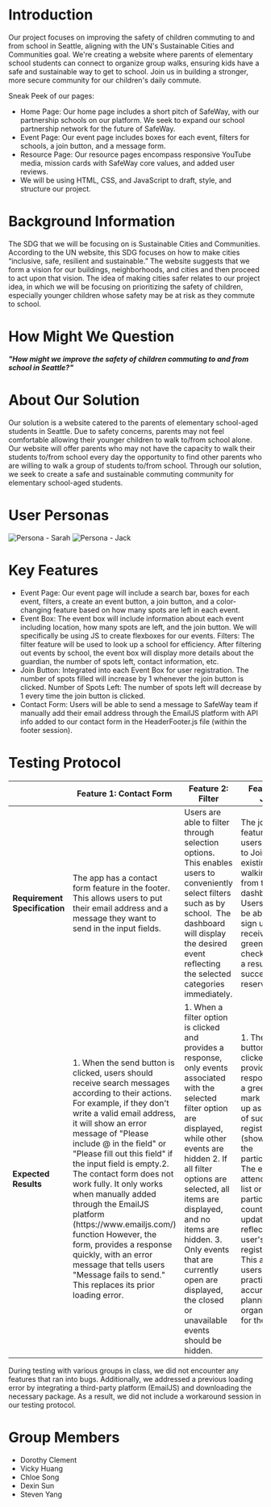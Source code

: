 # Introduction 
Our project focuses on improving the safety of children commuting to and from school in Seattle, aligning with the UN's Sustainable Cities and Communities goal. We're creating a website where parents of elementary school students can connect to organize group walks, ensuring kids have a safe and sustainable way to get to school. Join us in building a stronger, more secure community for our children's daily commute.

Sneak Peek of our pages:
* Home Page: Our home page includes a short pitch of SafeWay, with our partnership schools on our platform. We seek to expand our school partnership network for the future of SafeWay.
* Event Page: Our event page includes boxes for each event, filters for schools, a join button, and a message form.
* Resource Page: Our resource pages encompass responsive YouTube media, mission cards with SafeWay core values, and added user reviews. 
* We will be using HTML, CSS, and JavaScript to draft, style, and structure our project.

# Background Information
The SDG that we will be focusing on is Sustainable Cities and Communities. According to the UN website, this SDG focuses on how to make cities “inclusive, safe, resilient and sustainable.” The website suggests that we form a vision for our buildings, neighborhoods, and cities and then proceed to act upon that vision. The idea of making cities safer relates to our project idea, in which we will be focusing on prioritizing the safety of children, especially younger children whose safety may be at risk as they commute to school. 

# How Might We Question
***"How might we improve the safety of children commuting to and from school in Seattle?"***

# About Our Solution
Our solution is a website catered to the parents of elementary school-aged students in Seattle. Due to safety concerns, parents may not feel comfortable allowing their younger children to walk to/from school alone. Our website will offer parents who may not have the capacity to walk their students to/from school every day the opportunity to find other parents who are willing to walk a group of students to/from school. Through our solution, we seek to create a safe and sustainable commuting community for elementary school-aged students.

# User Personas
![Persona - Sarah](https://github.com/UW-INFO442-SP24/safeway/assets/114948243/ad93c0c2-aa73-4aab-86b2-bcd32bb5eb01)
![Persona - Jack](https://github.com/UW-INFO442-SP24/safeway/assets/114948243/b754edd0-4bff-4727-a8c2-4c7d3df24490)

# Key Features
* Event Page: Our event page will include a search bar, boxes for each event, filters, a create an event button, a join button, and a color-changing feature based on how many spots are left in each event.
* Event Box: The event box will include information about each event including location, how many spots are left, and the join button. We will specifically be using JS to create flexboxes for our events.
Filters: The filter feature will be used to look up a school for efficiency. After filtering out events by school, the event box will display more details about the guardian, the number of spots left, contact information, etc. 
* Join Button: Integrated into each Event Box for user registration. The number of spots filled will increase by 1 whenever the join button is clicked.
Number of Spots Left: The number of spots left will decrease by 1 every time the join button is clicked.
* Contact Form: Users will be able to send a message to SafeWay team if manually add their email address through the EmailJS platform with API info added to our contact form in the HeaderFooter.js file (within the footer session).

# Testing Protocol
|                               | Feature 1: Contact Form                                                                                                                                                                                                                                                                                                                                                                                                                                                                                                                                                                    | Feature 2: Filter                                                                                                                                                                                                                                                                                                                                                 | Feature 3: Join                                                                                                                                                                                                                                                                                                                            |
| ----------------------------- | ------------------------------------------------------------------------------------------------------------------------------------------------------------------------------------------------------------------------------------------------------------------------------------------------------------------------------------------------------------------------------------------------------------------------------------------------------------------------------------------------------------------------------------------------------------------------------------------ | ----------------------------------------------------------------------------------------------------------------------------------------------------------------------------------------------------------------------------------------------------------------------------------------------------------------------------------------------------------------- | ------------------------------------------------------------------------------------------------------------------------------------------------------------------------------------------------------------------------------------------------------------------------------------------------------------------------------------------ |
| **Requirement Specification** | The app has a contact form feature in the footer. This allows users to put their email address and a message they want to send in the input fields.                                                                                                                                                                                                                                                                                                                                                                                                                                        | Users are able to filter through selection options. This enables users to conveniently select filters such as by school.  The dashboard will display the desired event reflecting the selected categories immediately.                                                                                                                                            | The join feature allows users to able to Join the existing walking group from the dashboard. Users would be able to sign up and receive a green checkmark as a result of a successful reservation.                                                                                                                                         |
| **Expected Results**          | 1. When the send button is clicked, users should receive search messages according to their actions. For example, if they don't write a valid email address, it will show an error message of "Please include @ in the field" or "Please fill out this field" if the input field is empty.2. The contact form does not work fully. It only works when manually added through the EmailJS platform (https\://www\.emailjs.com/) function However, the form, provides a response quickly, with an error message that tells users "Message fails to send." This replaces its prior loading error. | 1. When a filter option is clicked and provides a response, only events associated with the selected filter option are displayed, while other events are hidden 2. If all filter options are selected, all items are displayed, and no items are hidden. 3. Only events that are currently open are displayed, the closed or unavailable events should be hidden. | 1. The join button is clicked and provides a response, and a green check mark shows up as a result of successful registration. (shows that the participants 2. The event's attendance list or participant count is updated to reflect the user's registration. This allows users to practice accurate planning and organization for the event. |

During testing with various groups in class, we did not encounter any features that ran into bugs. Additionally, we addressed a previous loading error by integrating a third-party platform (EmailJS) and downloading the necessary package. As a result, we did not include a workaround session in our testing protocol.

# Group Members
* Dorothy Clement
* Vicky Huang
* Chloe Song
* Dexin Sun
* Steven Yang
